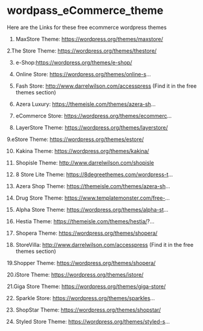# wordpass_eCommerce_theme
Here are the Links for these free ecommerce wordpress themes

1. MaxStore Theme: https://wordpress.org/themes/maxstore/

2.The Store Theme: https://wordpress.org/themes/thestore/

3. e-Shop:https://wordpress.org/themes/e-shop/

4. Online Store: https://wordpress.org/themes/online-s...

5. Fash Store: http://www.darrelwilson.com/accesspress (Find it in the free themes section)

6. Azera Luxury: https://themeisle.com/themes/azera-sh...

7. eCommerce Store: https://wordpress.org/themes/ecommerc...

8. LayerStore Theme: https://wordpress.org/themes/layerstore/

9.eStore Theme: https://wordpress.org/themes/estore/

10. Kakina Theme: https://wordpress.org/themes/kakina/

11. Shopisle Theme: http://www.darrelwilson.com/shopisle

12. 8 Store Lite Theme: https://8degreethemes.com/wordpress-t...

13. Azera Shop Theme: https://themeisle.com/themes/azera-sh...

14. Drug Store Theme: https://www.templatemonster.com/free-...

15. Alpha Store Theme: https://wordpress.org/themes/alpha-st...

16. Hestia Theme: https://themeisle.com/themes/hestia/?...

17. Shopera Theme: https://wordpress.org/themes/shopera/

18. StoreVilla: http://www.darrelwilson.com/accesspress (Find it in the free themes section)

19.Shopper Theme: https://wordpress.org/themes/shopera/

20.iStore Theme: https://wordpress.org/themes/istore/

21.Giga Store Theme: https://wordpress.org/themes/giga-store/

22. Sparkle Store: https://wordpress.org/themes/sparkles...

23. ShopStar Theme: https://wordpress.org/themes/shopstar/

24. Styled Store Theme: https://wordpress.org/themes/styled-s...

